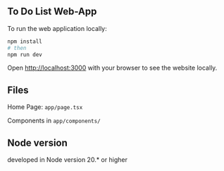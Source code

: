 ## To Do List Web-App

To run the web application locally:

```bash
npm install
# then
npm run dev
```

Open [http://localhost:3000](http://localhost:3000) with your browser to see the website locally.

## Files

Home Page: `app/page.tsx`

Components in `app/components/`


## Node version
developed in Node version 20.* or higher